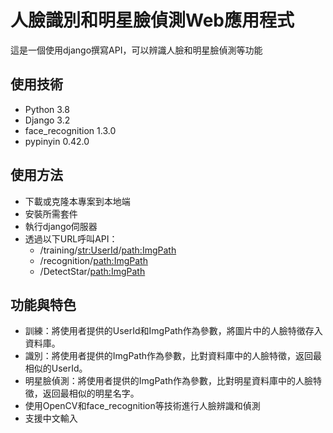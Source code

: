 # 人臉識別和明星臉偵測Web應用程式

這是一個使用django撰寫API，可以辨識人臉和明星臉偵測等功能

## 使用技術

- Python 3.8
- Django 3.2
- face_recognition 1.3.0
- pypinyin 0.42.0

## 使用方法

- 下載或克隆本專案到本地端
- 安裝所需套件
- 執行django伺服器
- 透過以下URL呼叫API：
  - /training/<str:UserId>/<path:ImgPath>
  - /recognition/<path:ImgPath>
  - /DetectStar/<path:ImgPath>

## 功能與特色

- 訓練：將使用者提供的UserId和ImgPath作為參數，將圖片中的人臉特徵存入資料庫。
- 識別：將使用者提供的ImgPath作為參數，比對資料庫中的人臉特徵，返回最相似的UserId。
- 明星臉偵測：將使用者提供的ImgPath作為參數，比對明星資料庫中的人臉特徵，返回最相似的明星名字。
- 使用OpenCV和face_recognition等技術進行人臉辨識和偵測
- 支援中文輸入
